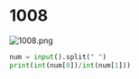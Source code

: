# 1008

![1008.png](1008.png)

```python
num = input().split(" ")
print(int(num[0])/int(num[1]))
```
